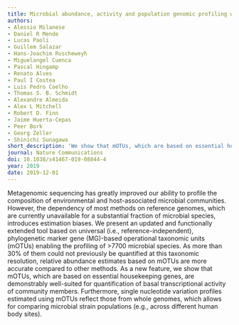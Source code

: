 ```yaml
---
title: Microbial abundance, activity and population genomic profiling with mOTUs2
authors:
- Alessio Milanese
- Daniel R Mende
- Lucas Paoli
- Guillem Salazar
- Hans-Joachim Ruscheweyh
- Miguelangel Cuenca
- Pascal Hingamp
- Renato Alves
- Paul I Costea
- Luis Pedro Coelho
- Thomas S. B. Schmidt
- Alexandre Almeida
- Alex L Mitchell
- Robert D. Finn
- Jaime Huerta-Cepas
- Peer Bork
- Georg Zeller
- Shinichi Sunagawa
short_description: 'We show that mOTUs, which are based on essential housekeeping genes, are demonstrably well-suited for quantification of basal transcriptional activity of community members.'
journal: Nature Communications
doi: 10.1038/s41467-019-08844-4
year: 2019
date: 2019-12-01
---
```


Metagenomic sequencing has greatly improved our ability to profile the composition of environmental and host-associated microbial communities. However, the dependency of most methods on reference genomes, which are currently unavailable for a substantial fraction of microbial species, introduces estimation biases. We present an updated and functionally extended tool based on universal (i.e., reference-independent), phylogenetic marker gene (MG)-based operational taxonomic units (mOTUs) enabling the profiling of >7700 microbial species. As more than 30% of them could not previously be quantified at this taxonomic resolution, relative abundance estimates based on mOTUs are more accurate compared to other methods. As a new feature, we show that mOTUs, which are based on essential housekeeping genes, are demonstrably well-suited for quantification of basal transcriptional activity of community members. Furthermore, single nucleotide variation profiles estimated using mOTUs reflect those from whole genomes, which allows for comparing microbial strain populations (e.g., across different human body sites).


